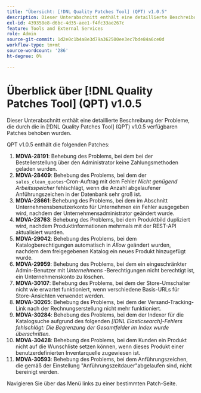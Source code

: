 ```yaml
---
title: "Übersicht: [!DNL Quality Patches Tool] (QPT) v1.0.5"
description: Dieser Unterabschnitt enthält eine detaillierte Beschreibung der Probleme, die durch die in [!DNL Quality Patches Tool]  (QPT) v1.0.5 verfügbaren Patches behoben wurden.
exl-id: 439358e8-d6bc-4d35-aee1-f4fc33ae267c
feature: Tools and External Services
role: Admin
source-git-commit: 1d2e0c1b4a8e3d79a362500ee3ec7bde84a6ce0d
workflow-type: tm+mt
source-wordcount: '286'
ht-degree: 0%

---
```


# Überblick über [!DNL Quality Patches Tool] (QPT) v1.0.5

Dieser Unterabschnitt enthält eine detaillierte Beschreibung der Probleme, die durch die in [!DNL Quality Patches Tool] (QPT) v1.0.5 verfügbaren Patches behoben wurden.

QPT v1.0.5 enthält die folgenden Patches:

1. **MDVA-28191**: Behebung des Problems, bei dem bei der Bestellerstellung über den Administrator keine Zahlungsmethoden geladen wurden.
1. **MDVA-28409**: Behebung des Problems, bei dem der `sales_clean_quotes`-Cron-Auftrag mit dem Fehler *Nicht genügend Arbeitsspeicher* fehlschlägt, wenn die Anzahl abgelaufener Anführungszeichen in der Datenbank sehr groß ist.
1. **MDVA-28661**: Behebung des Problems, bei dem im Abschnitt Unternehmensbenutzerkonto für Unternehmen ein Fehler ausgegeben wird, nachdem der Unternehmensadministrator geändert wurde.
1. **MDVA-28763**: Behebung des Problems, bei dem Produktbild dupliziert wird, nachdem Produktinformationen mehrmals mit der REST-API aktualisiert wurden.
1. **MDVA-29042**: Behebung des Problems, bei dem Katalogberechtigungen automatisch in *Allow* geändert wurden, nachdem dem freigegebenen Katalog ein neues Produkt hinzugefügt wurde.
1. **MDVA-29959**: Behebung des Problems, bei dem ein eingeschränkter Admin-Benutzer mit *Unternehmens* -Berechtigungen nicht berechtigt ist, ein Unternehmenskonto zu löschen.
1. **MDVA-30107**: Behebung des Problems, bei dem der Store-Umschalter nicht wie erwartet funktioniert, wenn verschiedene Basis-URLs für Store-Ansichten verwendet werden.
1. **MDVA-30265**: Behebung des Problems, bei dem der Versand-Tracking-Link nach der Rechnungserstellung nicht mehr funktioniert.
1. **MDVA-30284**: Behebung des Problems, bei dem der Indexer für die Katalogsuche aufgrund des folgenden *[!DNL Elasticsearch]-Fehlers fehlschlägt: Die Begrenzung der Gesamtfelder im Index wurde überschritten.*
1. **MDVA-30428**: Behebung des Problems, bei dem Kunden ein Produkt nicht auf die Wunschliste setzen können, wenn dieses Produkt einer benutzerdefinierten Inventarquelle zugewiesen ist.
1. **MDVA-30593**: Behebung des Problems, bei dem Anführungszeichen, die gemäß der Einstellung &quot;Anführungszeitdauer&quot;abgelaufen sind, nicht bereinigt werden.

Navigieren Sie über das Menü links zu einer bestimmten Patch-Seite.
